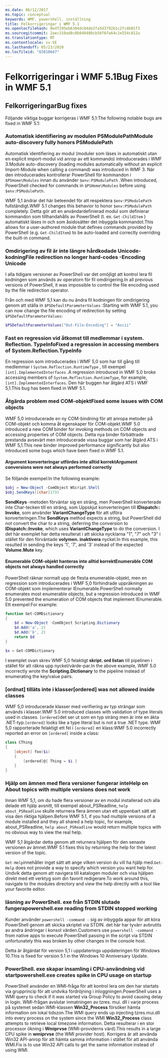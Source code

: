 ```yaml
---
ms.date: 06/12/2017
ms.topic: conceptual
keywords: WMF, powershell, inställning
title: Felkorrigeringar i WMF 5.1
ms.openlocfilehash: 8edf295eb6304dc04de2fa5d3792b1c2fc4b01f3
ms.sourcegitcommit: 2aec310ad0c0b048400cb56f6fa64c1e554c812a
ms.translationtype: MT
ms.contentlocale: sv-SE
ms.lasthandoff: 05/23/2020
ms.locfileid: "83810647"
---
```

# <a name="bug-fixes-in-wmf-51"></a><span data-ttu-id="bb6e3-103">Felkorrigeringar i WMF 5.1</span><span class="sxs-lookup"><span data-stu-id="bb6e3-103">Bug Fixes in WMF 5.1</span></span>

## <a name="bug-fixes"></a><span data-ttu-id="bb6e3-104">Felkorrigeringar</span><span class="sxs-lookup"><span data-stu-id="bb6e3-104">Bug fixes</span></span>

<span data-ttu-id="bb6e3-105">Följande viktiga buggar korrigeras i WMF 5,1:</span><span class="sxs-lookup"><span data-stu-id="bb6e3-105">The following notable bugs are fixed in WMF 5.1:</span></span>

### <a name="module-auto-discovery-fully-honors-psmodulepath"></a><span data-ttu-id="bb6e3-106">Automatisk identifiering av modulen PSModulePath</span><span class="sxs-lookup"><span data-stu-id="bb6e3-106">Module auto-discovery fully honors PSModulePath</span></span>

<span data-ttu-id="bb6e3-107">Automatisk identifiering av modul (moduler som läses in automatiskt utan en explicit import-modul vid anrop av ett kommando) introducerades i WMF 3.</span><span class="sxs-lookup"><span data-stu-id="bb6e3-107">Module auto-discovery (loading modules automatically without an explicit Import-Module when calling a command) was introduced in WMF 3.</span></span> <span data-ttu-id="bb6e3-108">När den introducerades kontrollerar PowerShell för kommandon i `$PSHome\Modules` innan du använder `$env:PSModulePath` .</span><span class="sxs-lookup"><span data-stu-id="bb6e3-108">When introduced, PowerShell checked for commands in `$PSHome\Modules` before using `$env:PSModulePath`.</span></span>

<span data-ttu-id="bb6e3-109">WMF 5,1 ändrar det här beteendet för att respektera `$env:PSModulePath` fullständigt.</span><span class="sxs-lookup"><span data-stu-id="bb6e3-109">WMF 5.1 changes this behavior to honor `$env:PSModulePath` completely.</span></span> <span data-ttu-id="bb6e3-110">Detta gör att en användardefinierad modul som definierar kommandon som tillhandahålls av PowerShell (t. ex. `Get-ChildItem` ) automatiskt läses in och som åsidosätter det inbyggda kommandot.</span><span class="sxs-lookup"><span data-stu-id="bb6e3-110">This allows for a user-authored module that defines commands provided by PowerShell (e.g. `Get-ChildItem`) to be auto-loaded and correctly overriding the built-in command.</span></span>

### <a name="file-redirection-no-longer-hard-codes--encoding-unicode"></a><span data-ttu-id="bb6e3-111">Omdirigering av fil är inte längre hårdkodade Unicode-kodning</span><span class="sxs-lookup"><span data-stu-id="bb6e3-111">File redirection no longer hard-codes -Encoding Unicode</span></span>

<span data-ttu-id="bb6e3-112">I alla tidigare versioner av PowerShell var det omöjligt att kontrol lera fil kodningen som används av operatorn för fil omdirigering.</span><span class="sxs-lookup"><span data-stu-id="bb6e3-112">In all previous versions of PowerShell, it was impossible to control the file encoding used by the file redirection operator.</span></span>

<span data-ttu-id="bb6e3-113">Från och med WMF 5,1 kan du nu ändra fil kodningen för omdirigering genom att ställa in `$PSDefaultParameterValues` :</span><span class="sxs-lookup"><span data-stu-id="bb6e3-113">Starting with WMF 5.1, you can now change the file encoding of redirection by setting `$PSDefaultParameterValues`:</span></span>

```powershell
$PSDefaultParameterValues["Out-File:Encoding"] = "Ascii"
```

### <a name="fixed-a-regression-in-accessing-members-of-systemreflectiontypeinfo"></a><span data-ttu-id="bb6e3-114">Fast en regression vid åtkomst till medlemmar i system. Reflection. TypeInfo</span><span class="sxs-lookup"><span data-stu-id="bb6e3-114">Fixed a regression in accessing members of System.Reflection.TypeInfo</span></span>

<span data-ttu-id="bb6e3-115">En regression som introducerades i WMF 5,0 som har till gång till medlemmar i `System.Reflection.RuntimeType` , till exempel `[int].ImplementedInterfaces` .</span><span class="sxs-lookup"><span data-stu-id="bb6e3-115">A regression introduced in WMF 5.0 broke accessing members of `System.Reflection.RuntimeType`, for example, `[int].ImplementedInterfaces`.</span></span> <span data-ttu-id="bb6e3-116">Den här buggen har åtgärd ATS i WMF 5,1.</span><span class="sxs-lookup"><span data-stu-id="bb6e3-116">This bug has been fixed in WMF 5.1.</span></span>

### <a name="fixed-some-issues-with-com-objects"></a><span data-ttu-id="bb6e3-117">Åtgärda problem med COM-objekt</span><span class="sxs-lookup"><span data-stu-id="bb6e3-117">Fixed some issues with COM objects</span></span>

<span data-ttu-id="bb6e3-118">WMF 5,0 introducerade en ny COM-bindning för att anropa metoder på COM-objekt och komma åt egenskaper för COM-objekt.</span><span class="sxs-lookup"><span data-stu-id="bb6e3-118">WMF 5.0 introduced a new COM binder for invoking methods on COM objects and accessing properties of COM objects.</span></span> <span data-ttu-id="bb6e3-119">Detta nya binder förbättrade prestanda avsevärt men introducerade vissa buggar som har åtgärd ATS i WMF 5,1.</span><span class="sxs-lookup"><span data-stu-id="bb6e3-119">This new binder improved performance significantly but also introduced some bugs which have been fixed in WMF 5.1.</span></span>

#### <a name="argument-conversions-were-not-always-performed-correctly"></a><span data-ttu-id="bb6e3-120">Argument konverteringar utfördes inte alltid korrekt</span><span class="sxs-lookup"><span data-stu-id="bb6e3-120">Argument conversions were not always performed correctly</span></span>

<span data-ttu-id="bb6e3-121">Se följande exempel:</span><span class="sxs-lookup"><span data-stu-id="bb6e3-121">In the following example:</span></span>

```powershell
$obj = New-Object -ComObject WScript.Shell
$obj.SendKeys([char]173)
```

<span data-ttu-id="bb6e3-122">**SendKeys** -metoden förväntar sig en sträng, men PowerShell konverterade inte Char-tecken till en sträng, som Uppskjut konverteringen till **IDispatch:: Invoke**, som använder **VariantChangeType** för att utföra konverteringen.</span><span class="sxs-lookup"><span data-stu-id="bb6e3-122">The **SendKeys** method expects a string, but PowerShell did not convert the char to a string, deferring the conversion to **IDispatch::Invoke**, which uses **VariantChangeType** to do the conversion.</span></span> <span data-ttu-id="bb6e3-123">I det här exemplet har detta resulterat i att skicka nycklarna "1", "7" och "3" i stället för den förväntade **volymen. inaktivera** nyckel.</span><span class="sxs-lookup"><span data-stu-id="bb6e3-123">In this example, this resulted in sending the keys '1', '7', and '3' instead of the expected **Volume.Mute** key.</span></span>

#### <a name="enumerable-com-objects-not-always-handled-correctly"></a><span data-ttu-id="bb6e3-124">Enumerable COM-objekt hanteras inte alltid korrekt</span><span class="sxs-lookup"><span data-stu-id="bb6e3-124">Enumerable COM objects not always handled correctly</span></span>

<span data-ttu-id="bb6e3-125">PowerShell räknar normalt upp de flesta enumerable-objekt, men en regression som introducerades i WMF 5,0 förhindrade uppräkningen av COM-objekt som implementerar IEnumerable.</span><span class="sxs-lookup"><span data-stu-id="bb6e3-125">PowerShell normally enumerates most enumerable objects, but a regression introduced in WMF 5.0 prevented the enumeration of COM objects that implement IEnumerable.</span></span> <span data-ttu-id="bb6e3-126">Ett exempel:</span><span class="sxs-lookup"><span data-stu-id="bb6e3-126">For example:</span></span>

```powershell
function Get-COMDictionary
{
    $d = New-Object -ComObject Scripting.Dictionary
    $d.Add('a', 2)
    $d.Add('b', 2)
    return $d
}

$x = Get-COMDictionary
```

<span data-ttu-id="bb6e3-127">I exemplet ovan skrev WMF 5,0 felaktigt **skript. ord listan** till pipelinen i stället för att räkna upp nyckel/värde-par.</span><span class="sxs-lookup"><span data-stu-id="bb6e3-127">In the above example, WMF 5.0 incorrectly wrote the **Scripting.Dictionary** to the pipeline instead of enumerating the key/value pairs.</span></span>

### <a name="ordered-was-not-allowed-inside-classes"></a><span data-ttu-id="bb6e3-128">[ordnat] tilläts inte i klasser</span><span class="sxs-lookup"><span data-stu-id="bb6e3-128">[ordered] was not allowed inside classes</span></span>

<span data-ttu-id="bb6e3-129">WMF 5,0 introducerade klasser med verifiering av typ strängar som används i klasser.</span><span class="sxs-lookup"><span data-stu-id="bb6e3-129">WMF 5.0 introduced classes with validation of type literals used in classes.</span></span> <span data-ttu-id="bb6e3-130">`[ordered]`det ser ut som en typ sträng men är inte en äkta .NET-typ.</span><span class="sxs-lookup"><span data-stu-id="bb6e3-130">`[ordered]` looks like a type literal but is not a true .NET type.</span></span> <span data-ttu-id="bb6e3-131">WMF 5,0 rapporterade felaktigt ett fel i `[ordered]` en klass:</span><span class="sxs-lookup"><span data-stu-id="bb6e3-131">WMF 5.0 incorrectly reported an error on `[ordered]` inside a class:</span></span>

```powershell
class CThing
{
    [object] foo($i)
    {
        [ordered]@{ Thing = $i }
    }
}
```

### <a name="help-on-about-topics-with-multiple-versions-does-not-work"></a><span data-ttu-id="bb6e3-132">Hjälp om ämnen med flera versioner fungerar inte</span><span class="sxs-lookup"><span data-stu-id="bb6e3-132">Help on About topics with multiple versions does not work</span></span>

<span data-ttu-id="bb6e3-133">Innan WMF 5,1, om du hade flera versioner av en modul installerad och alla delade ett hjälp avsnitt, till exempel about_PSReadline, `help about_PSReadline` skulle returnera flera ämnen utan ett uppenbart sätt att visa den riktiga hjälpen.</span><span class="sxs-lookup"><span data-stu-id="bb6e3-133">Before WMF 5.1, if you had multiple versions of a module installed and they all shared a help topic, for example, about_PSReadline, `help about_PSReadline` would return multiple topics with no obvious way to view the real help.</span></span>

<span data-ttu-id="bb6e3-134">WMF 5,1 åtgärdar detta genom att returnera hjälpen för den senaste versionen av ämnet.</span><span class="sxs-lookup"><span data-stu-id="bb6e3-134">WMF 5.1 fixes this by returning the help for the latest version of the topic.</span></span>

<span data-ttu-id="bb6e3-135">`Get-Help`innehåller inget sätt att ange vilken version du vill ha hjälp med.</span><span class="sxs-lookup"><span data-stu-id="bb6e3-135">`Get-Help` does not provide a way to specify which version you want help for.</span></span> <span data-ttu-id="bb6e3-136">Undvik detta genom att navigera till katalogen moduler och visa hjälpen direkt med ett verktyg som din favorit redigerare.</span><span class="sxs-lookup"><span data-stu-id="bb6e3-136">To work around this, navigate to the modules directory and view the help directly with a tool like your favorite editor.</span></span>

### <a name="powershellexe-reading-from-stdin-stopped-working"></a><span data-ttu-id="bb6e3-137">läsning av PowerShell. exe från STDIN slutade fungera</span><span class="sxs-lookup"><span data-stu-id="bb6e3-137">powershell.exe reading from STDIN stopped working</span></span>

<span data-ttu-id="bb6e3-138">Kunder använder `powershell -command -` sig av inbyggda appar för att köra PowerShell genom att skicka skriptet via STDIN. det här har tyvärr avbrutits av andra ändringar i konsol värden.</span><span class="sxs-lookup"><span data-stu-id="bb6e3-138">Customers use `powershell -command -` from native apps to execute PowerShell passing in the script via STDIN unfortunately this was broken by other changes in the console host.</span></span>

<span data-ttu-id="bb6e3-139">Detta är åtgärdat för version 5,1 i uppdaterings uppdateringen för Windows 10.</span><span class="sxs-lookup"><span data-stu-id="bb6e3-139">This is fixed for version 5.1 in the Windows 10 Anniversary Update.</span></span>

### <a name="powershellexe-creates-spike-in-cpu-usage-on-startup"></a><span data-ttu-id="bb6e3-140">PowerShell. exe skapar insamling i CPU-användning vid start</span><span class="sxs-lookup"><span data-stu-id="bb6e3-140">powershell.exe creates spike in CPU usage on startup</span></span>

<span data-ttu-id="bb6e3-141">PowerShell använder en WMI-fråga för att kontrol lera om den har startats via grupprincip för att undvika fördröjning i inloggningen.</span><span class="sxs-lookup"><span data-stu-id="bb6e3-141">PowerShell uses a WMI query to check if it was started via Group Policy to avoid causing delay in login.</span></span> <span data-ttu-id="bb6e3-142">WMI-frågan avslutar inmatningen av tzres. mui. dll i varje process på systemet sedan WMI-klassen **Win32_Process** försöker hämta information om lokal tidszon.</span><span class="sxs-lookup"><span data-stu-id="bb6e3-142">The WMI query ends up injecting tzres.mui.dll into every process on the system since the WMI **Win32_Process** class attempts to retrieve local timezone information.</span></span> <span data-ttu-id="bb6e3-143">Detta resulterar i en stor processor ökning i **Wmiprvse** (WMI-providerns värd).</span><span class="sxs-lookup"><span data-stu-id="bb6e3-143">This results in a large CPU spike in **wmiprvse** (the WMI provider host).</span></span> <span data-ttu-id="bb6e3-144">Korrigera är att använda Win32 API-anrop för att hämta samma information i stället för att använda WMI.</span><span class="sxs-lookup"><span data-stu-id="bb6e3-144">Fix is to use Win32 API calls to get the same information instead of using WMI.</span></span>
